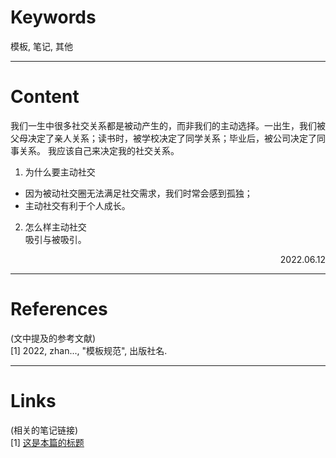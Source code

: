 
# Keywords

模板, 笔记, 其他

---
# Content
我们一生中很多社交关系都是被动产生的，而非我们的主动选择。一出生，我们被父母决定了亲人关系；读书时，被学校决定了同学关系；毕业后，被公司决定了同事关系。
我应该自己来决定我的社交关系。
1. 为什么要主动社交
- 因为被动社交圈无法满足社交需求，我们时常会感到孤独；
- 主动社交有利于个人成长。
2. 怎么样主动社交  
吸引与被吸引。
<p align="right">2022.06.12</p>

---
# References

(文中提及的参考文献)  
[1] 2022, zhan..., "模板规范", 出版社名.

---
# Links

(相关的笔记链接)  
[1] [这是本篇的标题](./template.md)


